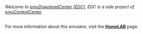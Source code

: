 ###### Welcome to [emuDownloadCenter (EDC)](https://github.com/PhoenixInteractiveNL/emuDownloadCenter/wiki/), EDC is a side project of [emuControlCenter](https://github.com/PhoenixInteractiveNL/emuControlCenter/wiki/)

For more information about this emulator, visit the [**HomeLAB**](https://github.com/PhoenixInteractiveNL/emuDownloadCenter/wiki/Emulator-homelab#menu) page.
